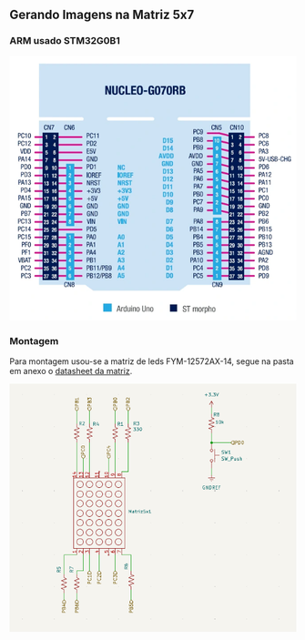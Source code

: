 <h2>Gerando Imagens na Matriz 5x7</h2>
<h3>ARM usado STM32G0B1</h3>
<img src="NUCLEO-G070RB_pinout.png">
<h3>Montagem</h3>
<p>Para montagem usou-se a matriz de leds FYM-12572AX-14, segue na pasta em anexo o <a href="FYM-12572AX-00.PDF">datasheet da matriz</a>.</p>
<img src="Referencia.png">

